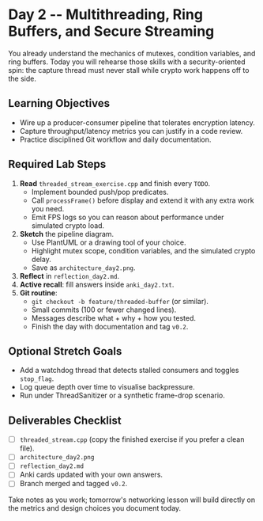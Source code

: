 # Day 2 -- Multithreading, Ring Buffers, and Secure Streaming

You already understand the mechanics of mutexes, condition variables, and ring
buffers. Today you will rehearse those skills with a security-oriented spin:
the capture thread must never stall while crypto work happens off to the side.

## Learning Objectives
- Wire up a producer-consumer pipeline that tolerates encryption latency.
- Capture throughput/latency metrics you can justify in a code review.
- Practice disciplined Git workflow and daily documentation.

## Required Lab Steps
1. **Read** `threaded_stream_exercise.cpp` and finish every `TODO`.
   - Implement bounded push/pop predicates.
   - Call `processFrame()` before display and extend it with any extra work you need.
   - Emit FPS logs so you can reason about performance under simulated crypto load.
2. **Sketch** the pipeline diagram.
   - Use PlantUML or a drawing tool of your choice.
   - Highlight mutex scope, condition variables, and the simulated crypto delay.
   - Save as `architecture_day2.png`.
3. **Reflect** in `reflection_day2.md`.
4. **Active recall**: fill answers inside `anki_day2.txt`.
5. **Git routine**:
   - `git checkout -b feature/threaded-buffer` (or similar).
   - Small commits (100 or fewer changed lines).
   - Messages describe what + why + how you tested.
   - Finish the day with documentation and tag `v0.2`.

## Optional Stretch Goals
- Add a watchdog thread that detects stalled consumers and toggles `stop_flag`.
- Log queue depth over time to visualise backpressure.
- Run under ThreadSanitizer or a synthetic frame-drop scenario.

## Deliverables Checklist
- [ ] `threaded_stream.cpp` (copy the finished exercise if you prefer a clean file).
- [ ] `architecture_day2.png`
- [ ] `reflection_day2.md`
- [ ] Anki cards updated with your own answers.
- [ ] Branch merged and tagged `v0.2`.

Take notes as you work; tomorrow's networking lesson will build directly on the
metrics and design choices you document today.
